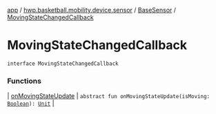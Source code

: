 [app](../../../index.md) / [hwp.basketball.mobility.device.sensor](../../index.md) / [BaseSensor](../index.md) / [MovingStateChangedCallback](.)

# MovingStateChangedCallback

`interface MovingStateChangedCallback`

### Functions

| [onMovingStateUpdate](on-moving-state-update.md) | `abstract fun onMovingStateUpdate(isMoving: `[`Boolean`](https://kotlinlang.org/api/latest/jvm/stdlib/kotlin/-boolean/index.html)`): `[`Unit`](https://kotlinlang.org/api/latest/jvm/stdlib/kotlin/-unit/index.html) |

